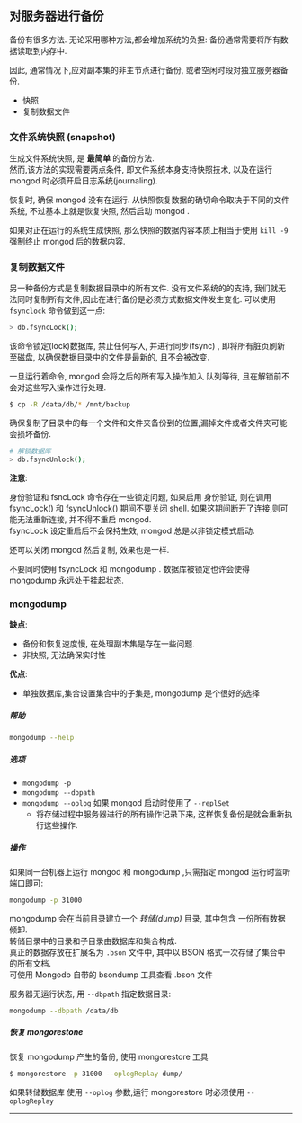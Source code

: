 ## 对服务器进行备份

备份有很多方法. 无论采用哪种方法,都会增加系统的负担: 备份通常需要将所有数据读取到内存中.  

因此, 通常情况下,应对副本集的非主节点进行备份, 或者空闲时段对独立服务器备份.  


- 快照
- 复制数据文件

### 文件系统快照 (snapshot)

生成文件系统快照, 是 __最简单__ 的备份方法.  
然而,该方法的实现需要两点条件, 即文件系统本身支持快照技术, 以及在运行 mongod 时必须开启日志系统(journaling).  

恢复时, 确保 mongod 没有在运行. 从快照恢复数据的确切命令取决于不同的文件系统, 不过基本上就是恢复快照,
然后启动 mongod .  

如果对正在运行的系统生成快照, 那么快照的数据内容本质上相当于使用 `kill -9` 强制终止 mongod 后的数据内容.  

### 复制数据文件

另一种备份方式是复制数据目录中的所有文件. 没有文件系统的的支持, 我们就无法同时复制所有文件,因此在进行备份是必须方式数据文件发生变化. 可以使用 `fsynclock` 命令做到这一点:  

```bash
> db.fsyncLock();
```

该命令锁定(lock)数据库, 禁止任何写入, 并进行同步(fsync) , 即将所有脏页刷新至磁盘, 以确保数据目录中的文件是最新的, 且不会被改变.  

一旦运行着命令, mongod 会将之后的所有写入操作加入 队列等待, 且在解锁前不会对这些写入操作进行处理.  

```bash
$ cp -R /data/db/* /mnt/backup
```

确保复制了目录中的每一个文件和文件夹备份到的位置,漏掉文件或者文件夹可能会损坏备份.  

```bash
# 解锁数据库
> db.fsyncUnlock();
```

**注意**:  

身份验证和 fsncLock 命令存在一些锁定问题, 如果启用 身份验证, 则在调用 fsyncLock() 和 fsyncUnlock() 期间不要关闭 shell.
如果这期间断开了连接,则可能无法重新连接, 并不得不重启 mongod.  
fsyncLock 设定重启后不会保持生效, mongod 总是以非锁定模式启动.  

还可以关闭 mongod 然后复制, 效果也是一样.  

不要同时使用 fsyncLock 和 mongodump . 数据库被锁定也许会使得 mongodump 永远处于挂起状态.  

### mongodump

__缺点__:  
- 备份和恢复速度慢, 在处理副本集是存在一些问题.  
- 非快照, 无法确保实时性

__优点__:  
- 单独数据库,集合设置集合中的子集是, mongodump 是个很好的选择

##### 帮助

```bash
mongodump --help
```

##### 选项

- `mongodump -p`
- `mongodump --dbpath`
- `mongodump --oplog` 如果 mongod 启动时使用了 `--replSet`
    - 将存储过程中服务器进行的所有操作记录下来, 这样恢复备份是就会重新执行这些操作.


##### 操作

如果同一台机器上运行 mongod 和 mongodump ,只需指定 mongod 运行时监听端口即可:  

```bash
mongodump -p 31000
```

mongodump 会在当前目录建立一个 _转储(dump)_ 目录, 其中包含 一份所有数据倾卸.  
转储目录中的目录和子目录由数据库和集合构成.  
真正的数据存放在扩展名为 `.bson` 文件中, 其中以 BSON 格式一次存储了集合中的所有文档.  
可使用 Mongodb 自带的 bsondump 工具查看 .bson 文件

服务器无运行状态, 用 `--dbpath` 指定数据目录:  

```bash
mongodump --dbpath /data/db
```

##### 恢复 mongorestone

恢复 mongodump 产生的备份, 使用 mongorestore 工具

```bash
$ mongorestore -p 31000 --oplogReplay dump/
```

如果转储数据库 使用 `--oplog` 参数,运行 mongorestore 时必须使用 `--oplogReplay`


- - -
